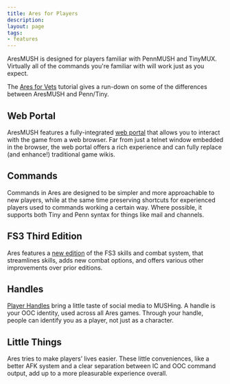 ```yaml
---
title: Ares for Players
description:
layout: page
tags: 
- features
---
```


AresMUSH is designed for players familiar with PennMUSH and TinyMUX.  Virtually all of the commands you're familiar with will work just as you expect.  

The [Ares for Vets](/tutorials/play/ares-for-vets) tutorial gives a run-down on some of the differences between AresMUSH and Penn/Tiny.

## Web Portal

AresMUSH features a fully-integrated [web portal](/web_portal) that allows you to interact with the game from a web browser.  Far from just a telnet window embedded in the browser, the web portal offers a rich experience and can fully replace (and enhance!) traditional game wikis.

## Commands

Commands in Ares are designed to be simpler and more approachable to new players, while at the same time preserving shortcuts for experienced players used to commands working a certain way.  Where possible, it supports both Tiny and Penn syntax for things like mail and channels.

## FS3 Third Edition

Ares features a [new edition](/fs3/fs3-3) of the FS3 skills and combat system, that streamlines skills, adds new combat options, and offers various other improvements over prior editions.

## Handles

[Player Handles](/handles) bring a little taste of social media to MUSHing. A handle is your OOC identity, used across all Ares games. Through your handle, people can identify you as a player, not just as a character.

## Little Things

Ares tries to make players’ lives easier.  These little conveniences, like a better AFK system and a clear separation between IC and OOC command output, add up to a more pleasurable experience overall.